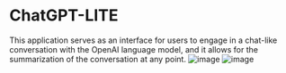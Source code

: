 # ChatGPT-LITE
This application serves as an interface for users to engage in a chat-like conversation with the OpenAI language model, and it allows for the summarization of the conversation at any point.
![image](https://github.com/niteshtambore/ChatGPT-LITE/assets/98801322/b8edcced-9fe4-461b-8aea-c23451baf3d5)
![image](https://github.com/niteshtambore/ChatGPT-LITE/assets/98801322/42aa7a82-0de3-461c-8e38-62bd00eb27b8)
